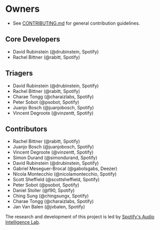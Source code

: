 # Owners

- See [CONTRIBUTING.md](CONTRIBUTING.md) for general contribution guidelines.

## Core Developers

- David Rubinstein (@drubinstein, Spotify)
- Rachel Bittner (@rabitt, Spotify)

## Triagers

- David Rubinstein (@drubinstein, Spotify)
- Rachel Bittner (@rabitt, Spotify)
- Charae Tongg (@charaizlabs, Spotify)
- Peter Sobot (@psobot, Spotify)
- Juanjo Bosch (@juanjobosch, Spotify)
- Vincent Degroote (@vinzentt, Spotify)

## Contributors

- Rachel Bittner (@rabitt, Spotify)
- Juanjo Bosch (@juanjobosch, Spotify)
- Vincent Degroote (@vinzentt, Spotify)
- Simon Durand (@simondurand, Spotify)
- David Rubinstein (@drubinstein, Spotify)
- Gabriel Meseguer-Brocal (@gabolsgabs, Deezer)
- Nicola Montecchio (@nicolamontecchio, Spotify)
- Scott Sheffield (@scottsheffield, Spotify)
- Peter Sobot (@psobot, Spotify)
- Daniel Stoller (@f90, Spotify)
- Ching Sung (@chingsungx, Spotify)
- Charae Tongg (@charaizlabs, Spotify)
- Jan Van Balen (@jvbalen, Spotify)

The research and development of this project is led by [Spotify's Audio Intelligence Lab](https://research.atspotify.com/audio-intelligence/).
